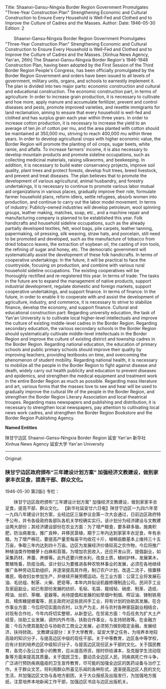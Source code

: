 Title: Shaanxi-Gansu-Ningxia Border Region Government Promulgates "Three-Year Construction Plan" Strengthening Economic and Cultural Construction to Ensure Every Household is Well-Fed and Clothed and to Improve the Culture of Cadres and the Masses.
Author:
Date: 1946-05-30
Edition: 2

　　Shaanxi-Gansu-Ningxia Border Region Government Promulgates "Three-Year Construction Plan"
    Strengthening Economic and Cultural Construction to Ensure Every Household is Well-Fed and Clothed and to Improve the Culture of Cadres and the Masses.
    [Xinhua News Agency, Yan'an, 26th] The Shaanxi-Gansu-Ningxia Border Region's 1946-1948 Construction Plan, having been adopted by the First Session of the Third Border Region People's Congress, has been officially promulgated by the Border Region Government and orders have been issued to all levels of government, military units, organs, and schools to earnestly implement it. The plan is divided into two major parts: economic construction and cultural and educational construction. The economic construction part, in terms of agriculture: In order to increase grain production, it is necessary to cultivate and hoe more, apply manure and accumulate fertilizer, prevent and control diseases and pests, promote improved varieties, and resettle immigrants for land reclamation, aiming to ensure that every household is well-fed and clothed and has surplus grain each year within three years. In order to increase cotton production, it is necessary to increase the yield to an average of ten jin of cotton per mu, and the area planted with cotton should be maintained at 350,000 mu, striving to reach 400,000 mu within three years. In order to develop agricultural crops with higher economic value, the Border Region will promote the planting of oil crops, sugar beets, white ramie, and alfalfa. To increase farmers' income, it is also necessary to develop mountain products and promote sideline occupations, such as collecting medicinal materials, raising silkworms, and beekeeping. In addition, it is necessary to build water conservancy projects, improve soil quality, plant trees and protect forests, develop fruit trees, breed livestock, and prevent and treat diseases. The plan believes that to promote the development of various agricultural, animal husbandry, and forestry undertakings, it is necessary to continue to promote various labor mutual aid organizations in various places, gradually improve their role, formulate farmer household plans, reform idlers, settle refugees, absorb women into production, and continue to carry out the labor model movement. In terms of industry: Publicly-owned industries will develop petroleum, wool spinning groups, leather making, matches, soap, etc., and a machine repair and manufacturing company is planned to be established this year. Folk handicrafts and household sideline occupations, such as the already partially developed textiles, felt, wool bags, pile carpets, leather tanning, papermaking, oil pressing, silk weaving, straw hats, and porcelain, still need to be promoted and developed, such as the manufacture of tobacco from dried tobacco leaves, the extraction of soybean oil, the casting of iron tools, the refining of sugar and honey, etc. The democratic government will systematically assist the development of these folk handicrafts. In terms of cooperative undertakings: In the future, it will be practical to face the countryside, focusing on production, and combine with various rural household sideline occupations. The existing cooperatives will be thoroughly rectified and re-registered this year. In terms of trade: The tasks in the future are to expand the management of native products, support industrial development, regulate domestic and foreign markets, support cooperative undertakings, and support finance. In terms of finance: In the future, in order to enable it to cooperate with and assist the development of agriculture, industry, and commerce, it is necessary to strive to stabilize finance, develop the economy, and support finance.
    Cultural and educational construction part: Regarding university education, the task of Yan'an University is to cultivate local higher-level intellectuals and improve the culture of existing middle-level cadres in the Border Region. Regarding secondary education, the various secondary schools in the Border Region should systematically cultivate middle-level intellectuals in the Border Region and improve the culture of existing district and township cadres in the Border Region. Regarding national education, the education of primary schools and public primary schools should improve their quality by improving teachers, providing textbooks on time, and overcoming the phenomenon of student mobility. Regarding national health, it is necessary to mobilize all the people in the Border Region to fight against disease and death, widely carry out health publicity and education to prevent diseases and epidemics, and strengthen the medical equipment and treatment work in the entire Border Region as much as possible. Regarding mass literature and art, various forms that the masses love to see and hear will be used to gradually improve the cultural life of the people in the Border Region, and strengthen the Border Region Literary Association and local theatrical troupes. Regarding mass newspapers and publishing and distribution, it is necessary to strengthen local newspapers, pay attention to cultivating local news work cadres, and strengthen the Border Region Bookstore and the Border Region Publishing Agency.

**Named Entities**

陕甘宁边区  Shaanxi-Gansu-Ningxia Border Region
延安  Yan'an
新华社  Xinhua News Agency
延安大学  Yan'an University



<hr /> 

Original: 


### 陕甘宁边区政府颁布“三年建设计划方案”   加强经济文教建设，做到家家丰衣足食，提高干部、群众文化。

1946-05-30
第2版()
专栏：

　　陕甘宁边区政府颁布“三年建设计划方案” 
    加强经济文教建设，做到家家丰衣足食，提高干部、群众文化。
    【新华社延安廿六日电】陕甘宁边区一九四六年至一九四八年建设计划方案，业经边区三届参议会第一次大会通过，日前边区政府特予公布，并令各级政府各部队各机关学校确实实行。该计划分为经济建设与文教建设两大部份；其经济建设部份在农业方面：为了增产粮食，要多耕多锄，施粪积肥，防治病害虫，推广良种，并移民垦植，期于三年内达到家家丰衣足食，年有余粮。为了增产棉花，要提高产量至每亩平均收花十斤，植棉亩数基本上维持三十五万亩，争取三年内达到四十万亩。边区为发展经济价值较高之农作物，今后将推广种植油类作物糖萝卜白麻和苜蓿。为增加农民收入，还应开发山货，提倡副业，如采集药材、养蚕、养蜂等。此外还要兴修水利，改良土质，植树护林，发展果木，繁殖牲畜，防疫治病。该计划认为要推进各种农牧林事业的发展，必须在各地继续推广各种劳动互助组织，并逐渐提高其作用，制订农户计划，改造二流子，按置移难民，吸收妇女参加生产，并继续开展劳模运动。在工业方面：公营工业将发展石油、毛纺组、制革、火柴、肥皂等，本年内并拟设机器修理制造公司。民间手工业及家庭副业，如已有部份发展的纺织、毛毡、毛袋、栽绒毡、硝皮、制革、造纸、榨油、丝织、草帽、瓷器等。尚待提倡和发展的如旱烟叶制烟、榨豆油、铸制铁用具、精炼糖提蜂蜜等，民主政府对这些民间手工业，将有计划的协助其发展。在合作事业方面：今后将切实面向农村，以生产为主，并与农村各种家庭副业相结合，对现有合作社，今年内将切实整顿，从新登记。在贸易方面：今后任务为扩大土产经营，扶助工业发展，调剂内外市场，扶助合作事业，与支持财政等。在金融方面：今后为使其能配合与协助农工商业之发展，必须努力做到稳定金融，发展经济，扶持财政。
    文教建设部分：关于大学教育，延安大学之任务，为培养本地较高级的知识分子，与提高边区中级的现任干部。关于中等教育，边区各中等学校，应有计划的培养边区中级知识分子，与提高边区现任区乡干部的文化。关于国民教育，各完小及公立普小的教育，应从提高师资，按时供给课本，及克服学生流动现象等方面来提高其质量。关于国民卫生，要动员全边区人民，同疾病死亡作斗争，广泛进行预防疾病瘟疫的卫生宣传教育，尽可能的加强全边区的医药设备与治疗工作。关于群众文艺，将利用群众所喜见乐闻的各种形式，逐渐提高边区人民的文化生活，并加强边区文协与各地方剧团，关于大众报纸及出版发行，为加强地方报纸，注意培养本地新闻工作干部，加强边区书店与边区出版机关。
